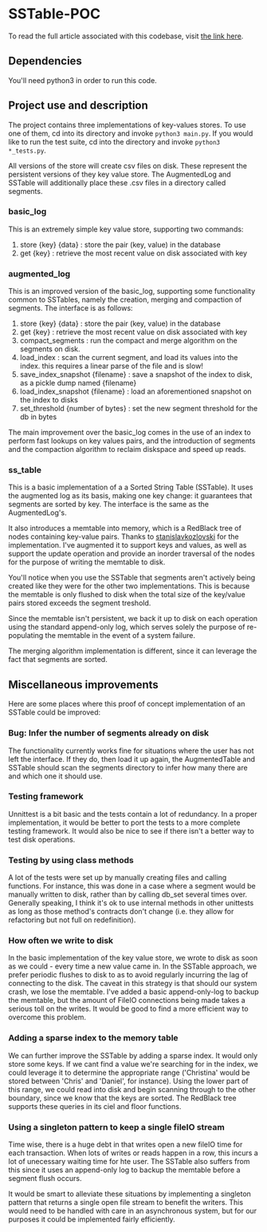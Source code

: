 # SSTable-POC

To read the full article associated with this codebase, visit [the link here](https://www.notion.so/Implementing-a-basic-SSTable-363b7bbd98674291ba80edd1d61d8a0a).

## Dependencies

You'll need python3 in order to run this code.

## Project use and description

The project contains three implementations of key-values stores. To use one of them, cd into its directory and invoke `python3 main.py`. If you would like to run the test suite, cd into the directory and invoke `python3 *_tests.py`.

All versions of the store will create csv files on disk. These represent the persistent versions of they key value store. The AugmentedLog and SSTable will additionally place these .csv files in a directory called segments.

### basic_log

This is an extremely simple key value store, supporting two commands:

1. store {key} {data} : store the pair (key, value) in the database
2. get {key} : retrieve the most recent value on disk associated with key

### augmented_log

This is an improved version of the basic_log, supporting some functionality common to SSTables, namely the creation, merging and compaction of segments. The interface is as follows:

1. store {key} {data} : store the pair (key, value) in the database
2. get {key} : retrieve the most recent value on disk associated with key
3. compact_segments : run the compact and merge algorithm on the segments on disk.
4. load_index : scan the current segment, and load its values into the index. this requires a linear parse of the file and is slow!
5. save_index_snapshot {filename} : save a snapshot of the index to disk, as a pickle dump named {filename}
6. load_index_snapshot {filename} : load an aforementioned snapshot on the index to disks
7. set_threshold {number of bytes} : set the new segment threshold for the db in bytes

The main improvement over the basic_log comes in the use of an index to perform fast lookups on key values pairs, and the introduction of segments and the compaction algorithm to reclaim diskspace and speed up reads.

### ss_table

This is a basic implementation of a a Sorted String Table (SSTable). It uses the augmented log as its basis, making one key change: it guarantees that segments are sorted by key. The interface is the same as the AugmentedLog's.

It also introduces a memtable into memory, which is a RedBlack tree of nodes containing key-value pairs. Thanks to [stanislavkozlovski](https://github.com/stanislavkozlovski/Red-Black-Tree/blob/master/rb_tree.py) for the implementation. I've augmented it to support keys and values, as well as support the update operation and provide an inorder traversal of the nodes for the purpose of writing the memtable to disk.

You'll notice when you use the SSTable that segments aren't actively being created like they were for the other two implementations. This is because the memtable is only flushed to disk when the total size of the key/value pairs stored exceeds the segment treshold.

Since the memtable isn't persistent, we back it up to disk on each operation using the standard append-only log, which serves solely the purpose of re-populating the memtable in the event of a system failure.

The merging algorithm implementation is different, since it can leverage the fact that segments are sorted.

## Miscellaneous improvements

Here are some places where this proof of concept implementation of an SSTable could be improved:

### Bug: Infer the number of segments already on disk

The functionality currently works fine for situations where the user has not left the interface. If they do, then load it up again, the AugmentedTable and SSTable should scan the segments directory to infer how many there are and which one it should use.

### Testing framework

Unnittest is a bit basic and the tests contain a lot of redundancy. In a proper implementation, it would be better to port the tests to a more complete testing framework. It would also be nice to see if there isn't a better way to test disk operations.

### Testing by using class methods

A lot of the tests were set up by manually creating files and calling functions. For instance, this was done in a case where a segment would be manually written to disk, rather than by calling db_set several times over. Generally speaking, I think it's ok to use internal methods in other unittests as long as those method's contracts don't change (i.e. they allow for refactoring but not full on redefinition).

### How often we write to disk

In the basic implementation of the key value store, we wrote to disk as soon as we could - every time a new value came in. In the SSTable approach, we prefer periodic flushes to disk to as to avoid regularly incurring the lag of connecting to the disk. The caveat in this strategy is that should our system crash, we lose the memtable. I've added a basic append-only-log to backup the memtable, but the amount of FileIO connections being made takes a serious toll on the writes. It would be good to find a more efficient way to overcome this problem.

### Adding a sparse index to the memory table

We can further improve the SSTable by adding a sparse index. It would only store some keys. If we cant find a value we're searching for in the index, we could leverage it to determine the appropriate range ('Christina' would be stored between 'Chris' and 'Daniel', for instance). Using the lower part of this range, we could read into disk and begin scanning through to the other boundary, since we know that the keys are sorted. The RedBlack tree supports these queries in its ciel and floor functions.

### Using a singleton pattern to keep a single fileIO stream

Time wise, there is a huge debt in that writes open a new fileIO time for each transaction. When lots of writes or reads happen in a row, this incurs a lot of unecessary waiting time for hte user. The SSTable also suffers from this since it uses an append-only log to backup the memtable before a segment flush occurs. 

It would be smart to alleviate these situations by implementing a singleton pattern that returns a single open file stream to benefit the writers. This would need to be handled with care in an asynchronous system, but for our purposes it could be implemented fairly efficiently.